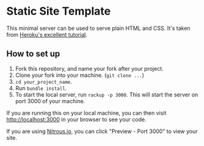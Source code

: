 Static Site Template
==============================

This minimal server can be used to serve plain HTML and CSS. It's taken from 
[Heroku's excellent tutorial](https://devcenter.heroku.com/articles/static-sites-ruby).

## How to set up

1. Fork this repository, and name your fork after your project.
2. Clone your fork into your machine. (`git clone ...`)
3. `cd your_project_name`.
4. Run `bundle install`.
5. To start the local server, run `rackup -p 3000`. This will start the server
on port 3000 of your machine.

If you are running this on your local machine, you can then visit
<http://localhost:3000> in your browser to see your code.

If you are using [Nitrous.io](http://nitrous.io), you can click "Preview -
Port 3000" to view your site.
